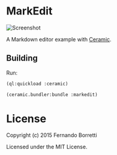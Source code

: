# MarkEdit

![Screenshot](https://raw.githubusercontent.com/ceramic/markedit/master/markedit.png)

A Markdown editor example with [Ceramic][ceramic].

## Building

Run:

```lisp
(ql:quickload :ceramic)

(ceramic.bundler:bundle :markedit)
```

# License

Copyright (c) 2015 Fernando Borretti

Licensed under the MIT License.

[ceramic]: http://ceramic.github.io/
